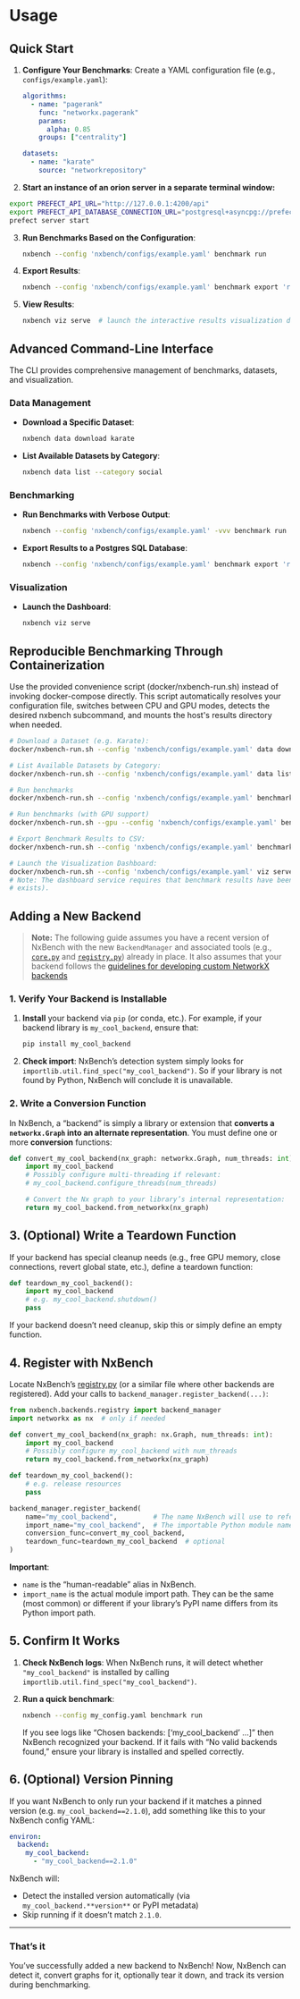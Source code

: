 # Usage

## Quick Start

1. **Configure Your Benchmarks**: Create a YAML configuration file (e.g., `configs/example.yaml`):

   ```yaml
   algorithms:
     - name: "pagerank"
       func: "networkx.pagerank"
       params:
         alpha: 0.85
       groups: ["centrality"]

   datasets:
     - name: "karate"
       source: "networkrepository"
   ```

2. **Start an instance of an orion server in a separate terminal window:**

  ```bash
  export PREFECT_API_URL="http://127.0.0.1:4200/api"
  export PREFECT_API_DATABASE_CONNECTION_URL="postgresql+asyncpg://prefect_user:pass@localhost:5432/prefect_db"
  prefect server start
  ```

3. **Run Benchmarks Based on the Configuration**:

   ```bash
   nxbench --config 'nxbench/configs/example.yaml' benchmark run
   ```

4. **Export Results**:

   ```bash
   nxbench --config 'nxbench/configs/example.yaml' benchmark export 'results/9e3e8baa4a3443c392dc8fee00373b11_20241220002902.json' --output-format csv --output-file 'results/results.csv'  # convert benchmarked results from a run with hash `9e3e8baa4a3443c392dc8fee00373b11_20241220002902` into csv format.
   ```

5. **View Results**:

   ```bash
   nxbench viz serve  # launch the interactive results visualization dashboard.
   ```

## Advanced Command-Line Interface

The CLI provides comprehensive management of benchmarks, datasets, and visualization.

### Data Management

- **Download a Specific Dataset**:

  ```bash
  nxbench data download karate
  ```

- **List Available Datasets by Category**:

  ```bash
  nxbench data list --category social
  ```

### Benchmarking

- **Run Benchmarks with Verbose Output**:

  ```bash
  nxbench --config 'nxbench/configs/example.yaml' -vvv benchmark run
  ```

- **Export Results to a Postgres SQL Database**:

  ```bash
  nxbench --config 'nxbench/configs/example.yaml' benchmark export 'results/9e3e8baa4a3443c392dc8fee00373b11_20241220002902.json' --output-format sql
  ```

### Visualization

- **Launch the Dashboard**:

  ```bash
  nxbench viz serve
  ```

## Reproducible Benchmarking Through Containerization

Use the provided convenience script (docker/nxbench-run.sh) instead of invoking docker-compose directly. This script automatically resolves your configuration file, switches between CPU and GPU modes, detects the desired nxbench subcommand, and mounts the host's results directory when needed.

```bash
# Download a Dataset (e.g. Karate):
docker/nxbench-run.sh --config 'nxbench/configs/example.yaml' data download karate

# List Available Datasets by Category:
docker/nxbench-run.sh --config 'nxbench/configs/example.yaml' data list --category social

# Run benchmarks
docker/nxbench-run.sh --config 'nxbench/configs/example.yaml' benchmark run

# Run benchmarks (with GPU support)
docker/nxbench-run.sh --gpu --config 'nxbench/configs/example.yaml' benchmark run

# Export Benchmark Results to CSV:
docker/nxbench-run.sh --config 'nxbench/configs/example.yaml' benchmark export 'nxbench_results/9e3e8baa4a3443c392dc8fee00373b11_20241220002902.json' --output-format csv --output-file 'nxbench_results/results.csv'

# Launch the Visualization Dashboard:
docker/nxbench-run.sh --config 'nxbench/configs/example.yaml' viz serve
# Note: The dashboard service requires that benchmark results have been generated and exported (i.e. a valid results/results.csv file
# exists).
```

## Adding a New Backend

> **Note:** The following guide assumes you have a recent version of NxBench with the new `BackendManager` and associated tools (e.g., [`core.py`](../nxbench/backends/core.py) and [`registry.py`](../nxbench/backends/registry.py)) already in place. It also assumes that your backend follows the [guidelines for developing custom NetworkX backends](https://networkx.org/documentation/stable/reference/backends.html#docs-for-backend-developers)

### 1. Verify Your Backend is Installable

1. **Install** your backend via `pip` (or conda, etc.).
   For example, if your backend library is `my_cool_backend`, ensure that:

   ```bash
   pip install my_cool_backend
   ```

2. **Check import**: NxBench’s detection system simply looks for `importlib.util.find_spec("my_cool_backend")`. So if your library is not found by Python, NxBench will conclude it is unavailable.

### 2. Write a Conversion Function

In NxBench, a “backend” is simply a library or extension that **converts a `networkx.Graph` into an alternate representation**. You must define one or more **conversion** functions:

```python
def convert_my_cool_backend(nx_graph: networkx.Graph, num_threads: int):
    import my_cool_backend
    # Possibly configure multi-threading if relevant:
    # my_cool_backend.configure_threads(num_threads)

    # Convert the Nx graph to your library’s internal representation:
    return my_cool_backend.from_networkx(nx_graph)
```

## 3. (Optional) Write a Teardown Function

If your backend has special cleanup needs (e.g., free GPU memory, close connections, revert global state, etc.), define a teardown function:

```python
def teardown_my_cool_backend():
    import my_cool_backend
    # e.g. my_cool_backend.shutdown()
    pass
```

If your backend doesn’t need cleanup, skip this or simply define an empty function.

## 4. Register with NxBench

Locate NxBench’s [registry.py](../nxbench/backends/registry.py) (or a similar file where other backends are registered). Add your calls to `backend_manager.register_backend(...)`:

```python
from nxbench.backends.registry import backend_manager
import networkx as nx  # only if needed

def convert_my_cool_backend(nx_graph: nx.Graph, num_threads: int):
    import my_cool_backend
    # Possibly configure my_cool_backend with num_threads
    return my_cool_backend.from_networkx(nx_graph)

def teardown_my_cool_backend():
    # e.g. release resources
    pass

backend_manager.register_backend(
    name="my_cool_backend",         # The name NxBench will use to refer to it
    import_name="my_cool_backend",  # The importable Python module name
    conversion_func=convert_my_cool_backend,
    teardown_func=teardown_my_cool_backend  # optional
)
```

**Important**:

- `name` is the “human-readable” alias in NxBench.
- `import_name` is the actual module import path. They can be the same (most common) or different if your library’s PyPI name differs from its Python import path.

## 5. Confirm It Works

1. **Check NxBench logs**: When NxBench runs, it will detect whether `"my_cool_backend"` is installed by calling `importlib.util.find_spec("my_cool_backend")`.
2. **Run a quick benchmark**:

   ```bash
   nxbench --config my_config.yaml benchmark run
   ```

   If you see logs like “Chosen backends: [‘my_cool_backend’ …]” then NxBench recognized your backend. If it fails with “No valid backends found,” ensure your library is installed and spelled correctly.

## 6. (Optional) Version Pinning

If you want NxBench to only run your backend if it matches a pinned version (e.g. `my_cool_backend==2.1.0`), add something like this to your NxBench config YAML:

```yaml
environ:
  backend:
    my_cool_backend:
      - "my_cool_backend==2.1.0"
```

NxBench will:

- Detect the installed version automatically (via `my_cool_backend.**version**` or PyPI metadata)
- Skip running if it doesn’t match `2.1.0`.

---

### That’s it

You’ve successfully added a new backend to NxBench! Now, NxBench can detect it, convert graphs for it, optionally tear it down, and track its version during benchmarking.
